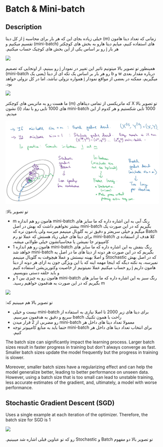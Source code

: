 # Batch & Mini-batch

## Description

<span dir="rtl">زمانی که تعداد دیتا هامون (m) خیلی زیاده بجای این که هر بار برای محاسبه j از کل دیتا های استفاده کنیم، میایم دیتا هارو به بخش های کوچکتر (mini-batch) تقسیم میکنیم و هر بار j رو بر اساس یکی از این بخش های کوچیک حساب میکنیم.</span>

<img src="image1.jpg" style="width:5.13819in" />

<span dir="rtl">همینطور تو تصویر بالا میتونیم تاثیر این تغییر در نمودار j رو ببینیم، از اونجایی که تصمیم درباره مقدار بعدی w و b رو هر بار بر اساس یک تکه ای از دیتا (یعنی یک mini-batch) میگیریم، ممکنه در بعضی از مواقع نمودار j همواره نزولی نباشد، اما در کل نزولی خواهد بود.</span>

<img src="image5.jpg" style="width:4.86642in" />

<span dir="rtl">تو تصویر بالا X که ماتریکسی از تمامی دیتاهای (m) ما هست رو به ماتریس های کوچکتر 1000 تایی شکستیم و هر کدوم از این mini-batch های 1000 تایی رو با نماد {i} نشون میدیم.</span>

![](batch_and_mini_batch/image2.jpg)

<span dir="rtl">تو تصویر بالا:</span>

- <span dir="rtl">رنگ آبی به این اشاره داره که ما سایز های mini-batch هامون رو هم اندازه m بگیریم که در این صورت یک mini-batch بیشتر نخواهیم داشت که بهش در اصل Batch میگیم و خیلی سریعتر و دقیق تر به گلوبال مینیمم میرسه ولی یادمون نره که کلا هدف از استفاده ی mini-batch برای دیتا های خیلی زیاد هستش که عملا تو رم کامپیوتر جا نمیشن یا محاسباتشون خیلی طولانی میشه.</span>
- <span dir="rtl">رنگ بنفش به این اشاره داره که ما سایز های mini-batch هامون رو هم اندازه 1 بگیریم که در این صورت هر دونه از دیتا های ما در اصل یه mini-batch خواهد شد که در اصل بهش Stochastic و اصلا بهینه نیستش و عملا هیچوقت به گلوبال مینیمم نمیرسه، یه نکته دیگه که اینجا مهمه اینه که با این ویژگی جون به ازای هر دونه از دیتا هامون داریم j رو حساب میکنیم عملا نمیتونیم از خاصیت وکتوریزیشن استفاده کنیم و باید حلقه دستی بنویسیم.</span>
- <span dir="rtl">رنگ سبز به این اشاره داره که ما سایز های mini-batch هامون رو یه چیزی بین 1 و m بگیریم که در این صورت به هدفمون خواهیم رسید.</span>

<img src="image3.jpg" style="width:4.24463in" />

<span dir="rtl">تو تصویر بالا هم میبینیم که:</span>

- <span dir="rtl">برای دیتا های زیر 2000 تا اصلا نیازی به استفاده از mini-batch نیست و خیلی راحت با همون تکنیک batch سریع و دقیق به هدفمون میرسیم.</span>
- <span dir="rtl">معمولا تعداد دیتا های داخل هر mini-batch رو مضربی از 2 قرار میدن</span>
- <span dir="rtl">برای انتخاب تعداد دیتا های داخل هر mini-batch حتما باید به منابع کامپیوتر توجه کنیم.</span>

The batch size can significantly impact the learning process. Larger batch sizes result in faster progress in training but don't always converge as fast. Smaller batch sizes update the model frequently but the progress in training is slower.

Moreover, smaller batch sizes have a regularizing effect and can help the model generalize better, leading to better performance on unseen data. However, using a batch size that is too small can lead to unstable training, less accurate estimates of the gradient, and, ultimately, a model with worse performance.

## Stochastic Gradient Descent (SGD)

Uses a single example at each iteration of the optimizer. Therefore, the batch size for SGD is 1

<img src="image4.jpg" style="width:5.84521in" />

<span dir="rtl">تو تصویر بالا دو مفهوم Batch و Stochastic رو که تو عناوین قبلی اشاره شد میبینیم.</span>
